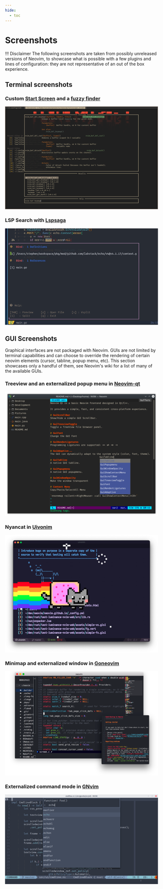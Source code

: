 ```yaml
---
hide:
  - toc
---
```


# Screenshots

!!! Disclaimer
    The following screenshots are taken from possibly unreleased versions of Neovim, to showcase what is possible with a few plugins and lines of configuration: they are not representative of an out of the box experience.

## Terminal screenshots

### Custom [Start Screen](https://github.com/mhinz/vim-startify/) and a [fuzzy finder](https://github.com/nvim-telescope/telescope.nvim)

![Custom Start Screen and a fuzzy finder](/images/showcase/telescope_helptags.png)

### LSP Search with [Lspsaga](https://github.com/glepnir/lspsaga.nvim#async-lsp-finder)

![LSP Search with Lspsaga](/images/showcase/floating-win.png)

## GUI Screenshots

Graphical interfaces are not packaged with Neovim. GUIs are not limited by terminal capabilities and can choose to override the rendering of certain neovim elements (cursor, tabline, popup menu, etc). This section showcases only a handful of them, see Neovim's wiki for a list of many of the available GUIs.

### Treeview and an externalized popup menu in [Neovim-qt](https://github.com/equalsraf/neovim-qt)

![Treeview and an externalized popup menu in Neovim-qt](/images/showcase/nvim-qt.png)

### Nyancat in [Uivonim](https://github.com/smolck/uivonim)

![Nyancat in Uivonim](/images/showcase/uivonim_nyancat.png)

### Minimap and externalized window in [Goneovim](https://github.com/akiyosi/goneovim)

![Minimap and externalized window in Goneovim](/images/showcase/goneovim.png)

### Externalized command mode in [GNvim](https://github.com/vhakulinen/gnvim)

![Externalized command mode in GNvim](/images/showcase/gnvim.png)
